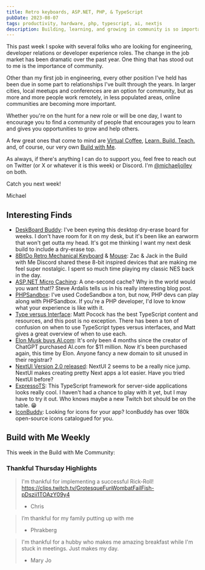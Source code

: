 ```yaml
---
title: Retro keyboards, ASP.NET, PHP, & TypeScript
pubDate: 2023-08-07
tags: productivity, hardware, php, typescript, ai, nextjs
description: Building, learning, and growing in community is so important. Especially in the context of finding new opportunities.
---
```


This past week I spoke with several folks who are looking for engineering, developer relations or developer experience roles. The change in the job market has been dramatic over the past year. One thing that has stood out to me is the importance of community.

Other than my first job in engineering, every other position I've held has been due in some part to relationships I've built through the years. In larger cities, local meetups and conferences are an option for community, but as more and more people work remotely, in less populated areas, online communities are becoming more important.

Whether you're on the hunt for a new role or will be one day, I want to encourage you to find a community of people that encourages you to learn and gives you opportunities to grow and help others.

A few great ones that come to mind are [Virtual Coffee](https://virtualcoffee.io/), [Learn. Build. Teach.](https://learnbuildteach.com/) and, of course, our very own [Build with Me](https://discord.gg/kC8HTrs59R).

As always, if there's anything I can do to support you, feel free to reach out on Twitter (or X or whatever it is this week) or Discord. I'm [@michaeljolley](https://twitter.com/michaeljolley) on both.

Catch you next week!

Michael

## Interesting Finds

- [​DeskBoard Buddy](https://deskboardbuddy.com/products/deskboardbuddy): I've been eyeing this desktop dry-erase board for weeks. I don't have room for it on my desk, but it's been like an earworm that won't get outta my head. It's got me thinking I want my next desk build to include a dry-erase top.
- [​8BitDo Retro Mechanical Keyboard](https://amzn.to/3O9oR2k) & [Mouse](https://www.8bitdo.com/n30-wireless-mouse/): Zac & Jack in the Build with Me Discord shared these 8-bit inspired devices that are making me feel super nostalgic. I spent so much time playing my classic NES back in the day.
- [​ASP.NET Micro Caching](https://ardalis.com/microcaching-one-second-cache/#sq_hc5jhmeq1c): A one-second cache? Why in the world would you want that!? Steve Ardalis tells us in his really interesting blog post.
- [​PHPSandbox](https://phpsandbox.io/): I've used CodeSandbox a ton, but now, PHP devs can play along with PHPSandbox. If you're a PHP developer, I'd love to know what your experience is like with it.
- [​Type versus Interface](https://www.totaltypescript.com/type-vs-interface-which-should-you-use): Matt Pocock has the best TypeScript content and resources, and this post is no exception. There has been a ton of confusion on when to use TypeScript types versus interfaces, and Matt gives a great overview of when to use each.
- [​Elon Musk buys AI.com](https://techstartups.com/2023/08/02/elon-musk-buys-ai-com-from-openai-just-4-months-after-chatgpt-creator-acquired-the-domain-for-11-million/): It's only been 4 months since the creator of ChatGPT purchased AI.com for $11 million. Now it's been purchased again, this time by Elon. Anyone fancy a new domain to sit unused in their registrar?
- [​NextUI Version 2.0 released](https://nextui.org/blog/nextui-v2): NextUI 2 seems to be a really nice jump. NextUI makes creating pretty Next apps a lot easier. Have you tried NextUI before?
- [​ExpressoTS](https://expresso-ts.com/): This TypeScript framework for server-side applications looks really cool. I haven't had a chance to play with it yet, but I may have to try it out. Who knows maybe a new Twitch bot should be on the table. 😁
- [​IconBuddy](https://iconbuddy.app/): Looking for icons for your app? IconBuddy has over 180k open-source icons catalogued for you.

## Build with Me Weekly

This week in the Build with Me Community:

### Thankful Thursday Highlights

> I'm thankful for implementing a successful Rick-Roll! https://clips.twitch.tv/GrotesqueFunWombatFailFish-pDszii1TOAzY09y4
>
> - Chris

> I’m thankful for my family putting up with me
>
> - Phrakberg

> I'm thankful for a hubby who makes me amazing breakfast while I'm stuck in meetings. Just makes my day.
>
> - Mary Jo
